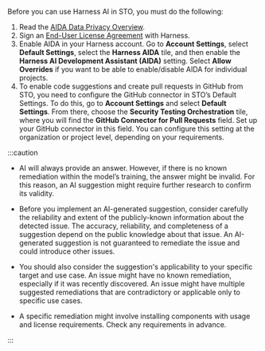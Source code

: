 Before you can use Harness AI in STO, you must do the following:
  1. Read the [AIDA Data Privacy Overview](https://www.harness.io/legal/aida-privacy).
  2. Sign an [End-User License Agreement](https://www.harness.io/legal/aida-terms) with Harness.
  3. Enable AIDA in your Harness account. Go to **Account Settings**, select **Default Settings**, select the **Harness AIDA** tile, and then enable the **Harness AI Development Assistant (AIDA)** setting. Select **Allow Overrides** if you want to be able to enable/disable AIDA for individual projects.  
  4. To enable code suggestions and create pull requests in GitHub from STO, you need to configure the GitHub connector in STO’s Default Settings. To do this, go to **Account Settings** and select **Default Settings**. From there, choose the **Security Testing Orchestration** tile, where you will find the **GitHub Connector for Pull Requests** field. Set up your GitHub connector in this field. You can configure this setting at the organization or project level, depending on your requirements.

:::caution

- AI will always provide an answer. However, if there is no known remediation within the model’s training, the answer might be invalid. For this reason, an AI suggestion might require further research to confirm its validity.

- Before you implement an AI-generated suggestion, consider carefully the reliability and extent of the publicly-known information about the detected issue. The accuracy, reliability, and completeness of a suggestion depend on the public knowledge about that issue. An AI-generated suggestion is not guaranteed to remediate the issue and could introduce other issues.

- You should also consider the suggestion's applicability to your specific target and use case. An issue might have no known remediation, especially if it was recently discovered. An issue might have multiple suggested remediations that are contradictory or applicable only to specific use cases.

- A specific remediation might involve installing components with usage and license requirements. Check any requirements in advance.

:::